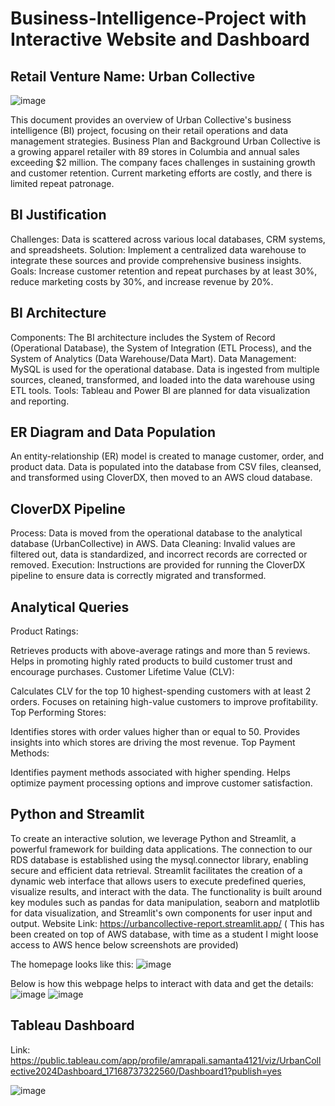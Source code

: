 # Business-Intelligence-Project with Interactive Website and Dashboard
## Retail Venture Name: Urban Collective

![image](https://github.com/Amrapali03/Interactive-End-to-end-Retail-Business-Intelligence-Project/assets/114306627/e28e5565-8692-4e92-a005-3b61b9b14250)

This document provides an overview of Urban Collective's business intelligence (BI) project, focusing on their retail operations and data management strategies.
Business Plan and Background
Urban Collective is a growing apparel retailer with 89 stores in Columbia and annual sales exceeding $2 million.
The company faces challenges in sustaining growth and customer retention.
Current marketing efforts are costly, and there is limited repeat patronage.

## BI Justification
Challenges: Data is scattered across various local databases, CRM systems, and spreadsheets.
Solution: Implement a centralized data warehouse to integrate these sources and provide comprehensive business insights.
Goals: Increase customer retention and repeat purchases by at least 30%, reduce marketing costs by 30%, and increase revenue by 20%.

## BI Architecture
Components: The BI architecture includes the System of Record (Operational Database), the System of Integration (ETL Process), and the System of Analytics (Data Warehouse/Data Mart).
Data Management: MySQL is used for the operational database. Data is ingested from multiple sources, cleaned, transformed, and loaded into the data warehouse using ETL tools.
Tools: Tableau and Power BI are planned for data visualization and reporting.

## ER Diagram and Data Population
An entity-relationship (ER) model is created to manage customer, order, and product data.
Data is populated into the database from CSV files, cleansed, and transformed using CloverDX, then moved to an AWS cloud database.

## CloverDX Pipeline
Process: Data is moved from the operational database to the analytical database (UrbanCollective) in AWS.
Data Cleaning: Invalid values are filtered out, data is standardized, and incorrect records are corrected or removed.
Execution: Instructions are provided for running the CloverDX pipeline to ensure data is correctly migrated and transformed.


## Analytical Queries
Product Ratings:

Retrieves products with above-average ratings and more than 5 reviews.
Helps in promoting highly rated products to build customer trust and encourage purchases.
Customer Lifetime Value (CLV):

Calculates CLV for the top 10 highest-spending customers with at least 2 orders.
Focuses on retaining high-value customers to improve profitability.
Top Performing Stores:

Identifies stores with order values higher than or equal to 50.
Provides insights into which stores are driving the most revenue.
Top Payment Methods:

Identifies payment methods associated with higher spending.
Helps optimize payment processing options and improve customer satisfaction.

## Python and Streamlit
To create an interactive solution, we leverage Python and Streamlit, a powerful framework for building data applications. 
The connection to our RDS database is established using the mysql.connector library, enabling secure and efficient data retrieval.
Streamlit facilitates the creation of a dynamic web interface that allows users to execute predefined queries, visualize results, and interact with the data. 
The functionality is built around key modules such as pandas for data manipulation, seaborn and matplotlib for data visualization, and Streamlit's own components for user input and output. 
Website Link: https://urbancollective-report.streamlit.app/ ( This has been created on top of AWS database, with time as a student I might loose access to AWS hence below screenshots are provided)

The homepage looks like this:
![image](https://github.com/Amrapali03/Urban-Collective-s-business-intelligence-Project/assets/114306627/0dd08700-c10e-47bd-9701-c54ecc597bc3)

Below is how this webpage helps to interact with data and get the details:
![image](https://github.com/Amrapali03/Urban-Collective-s-business-intelligence-Project/assets/114306627/cdbeeca8-dc40-43e0-beb2-df4bc2a06b88)
![image](https://github.com/Amrapali03/Urban-Collective-s-business-intelligence-Project/assets/114306627/9bd75a59-8828-484b-ac9c-ee5d0efa2d8c)



## Tableau Dashboard
Link: https://public.tableau.com/app/profile/amrapali.samanta4121/viz/UrbanCollective2024Dashboard_17168737322560/Dashboard1?publish=yes

![image](https://github.com/Amrapali03/Urban-Collective-s-business-intelligence-Project/assets/114306627/3f3703fe-d7bb-459a-883b-445c4dbcd08a)
